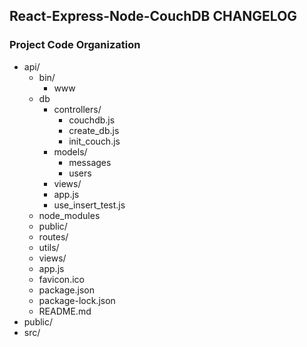 ## React-Express-Node-CouchDB CHANGELOG
### Project Code Organization
- api/
  - bin/
    - www
  - db
    - controllers/
      - couchdb.js
      - create_db.js
      - init_couch.js
    - models/
      - messages
      - users
    - views/
    - app.js
    - use_insert_test.js
  - node_modules
  - public/
  - routes/
  - utils/
  - views/
  - app.js
  - favicon.ico
  - package.json
  - package-lock.json
  - README.md
- public/
- src/
